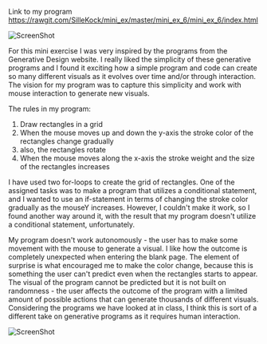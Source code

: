 Link to my program https://rawgit.com/SilleKock/mini_ex/master/mini_ex_6/mini_ex_6/index.html

![ScreenShot](https://github.com/SilleKock/mini_ex/blob/master/mini_ex_6/Sk%C3%A6rmbillede%202018-03-19%20kl.%2020.57.12.png)

For this mini exercise I was very inspired by the programs from the Generative Design website. I really liked the simplicity of these generative programs and I found it exciting how a simple program and code can create so many different visuals as it evolves over time and/or through interaction. The vision for my program was to capture this simplicity and work with mouse interaction to generate new visuals. 

The rules in my program:
1. Draw rectangles in a grid
2. When the mouse moves up and down the y-axis the stroke color of
the rectangles change gradually
3. also, the rectangles rotate
3. When the mouse moves along the x-axis the stroke weight and the
size of the rectangles increases

I have used two for-loops to create the grid of rectangles. One of the assigned tasks was to make a program that utilizes a conditional statement, and I wanted to use an if-statement in terms of changing the stroke color gradually as the mouseY increases. However, I couldn't make it work, so I found another way around it, with the result that my program doesn't utilize a conditional statement, unfortunately. 

My program doesn't work autonomously - the user has to make some movement with the mouse to generate a visual. I like how the outcome is completely unexpected when entering the blank page. The element of surprise is what encouraged me to make the color change, because this is something the user can't predict even when the rectangles starts to appear. The visual of the program cannot be predicted but it is not built on randomness - the user affects the outcome of the program with a limited amount of possible actions that can generate thousands of different visuals. Considering the programs we have looked at in class, I think this is sort of a different take on generative programs as it requires human interaction. 

![ScreenShot](https://github.com/SilleKock/mini_ex/blob/master/mini_ex_6/Sk%C3%A6rmbillede%202018-03-19%20kl.%2020.57.57.png)
